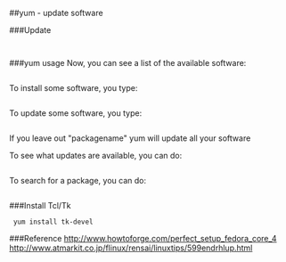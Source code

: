 
##yum - update software


###Update 
```linux
 ```
```linux
 ```
###yum usage 
Now, you can see a list of the available software:
```linux
 ```
To install some software, you type: 
```linux
 ```
To update some software, you type: 
```linux
 ```
If you leave out "packagename" yum will update all your software

To see what updates are available, you can do: 
```linux
 ```
To search for a package, you can do: 
```linux
 ```

###Install Tcl/Tk 
```linux
 yum install tk-devel
 ```
###Reference
http://www.howtoforge.com/perfect_setup_fedora_core_4
http://www.atmarkit.co.jp/flinux/rensai/linuxtips/599endrhlup.html




